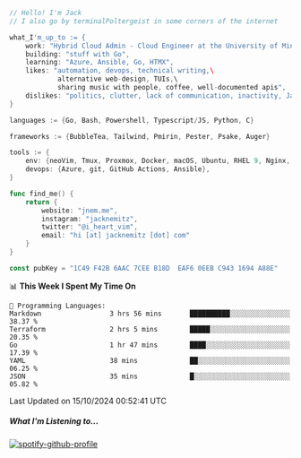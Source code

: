 ```go
// Hello! I'm Jack
// I also go by terminalPoltergeist in some corners of the internet

what_I'm_up_to := {
    work: "Hybrid Cloud Admin - Cloud Engineer at the University of Minnesota",
    building: "stuff with Go",
    learning: "Azure, Ansible, Go, HTMX",
    likes: "automation, devops, technical writing,\
            alternative web-design, TUIs,\
            sharing music with people, coffee, well-documented apis",
    dislikes: "politics, clutter, lack of communication, inactivity, Java",
}

languages := {Go, Bash, Powershell, Typescript/JS, Python, C}

frameworks := {BubbleTea, Tailwind, Pmirin, Pester, Psake, Auger}

tools := {
    env: {neoVim, Tmux, Proxmox, Docker, macOS, Ubuntu, RHEL 9, Nginx, DigitalOcean, Cloudflare},
    devops: {Azure, git, GitHub Actions, Ansible},
}

func find_me() {
    return {
        website: "jnem.me",
        instagram: "jacknemitz",
        twitter: "@i_heart_vim",
        email: "hi [at] jacknemitz [dot] com"
    }
}

const pubKey = "1C49 F42B 6AAC 7CEE B18D  EAF6 0EEB C943 1694 A88E"
```

<!--START_SECTION:waka-->
📊 **This Week I Spent My Time On** 

```text
💬 Programming Languages: 
Markdown                 3 hrs 56 mins       ██████████░░░░░░░░░░░░░░░   38.37 % 
Terraform                2 hrs 5 mins        █████░░░░░░░░░░░░░░░░░░░░   20.35 % 
Go                       1 hr 47 mins        ████░░░░░░░░░░░░░░░░░░░░░   17.39 % 
YAML                     38 mins             ██░░░░░░░░░░░░░░░░░░░░░░░   06.25 % 
JSON                     35 mins             █░░░░░░░░░░░░░░░░░░░░░░░░   05.82 % 
```


 Last Updated on 15/10/2024 00:52:41 UTC
<!--END_SECTION:waka-->

##### What I'm Listening to...

[![spotify-github-profile](https://jnem.me/listening-item?maxAge=2592000)](https://jnem.me/listening)
